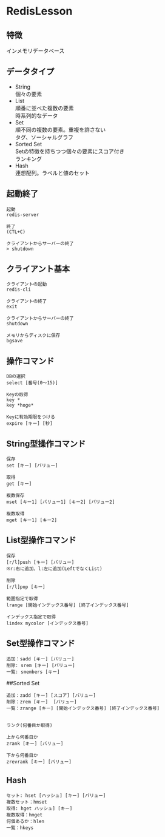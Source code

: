 # RedisLesson

## 特徴
インメモリデータベース

## データタイプ
* String  
個々の要素
* List  
順番に並べた複数の要素  
時系列的なデータ
* Set  
順不同の複数の要素。重複を許さない  
タグ、ソーシャルグラフ
* Sorted Set  
Setの特徴を持ちつつ個々の要素にスコア付き  
ランキング
* Hash  
連想配列。ラベルと値のセット


## 起動終了
```
起動
redis-server

終了
(CTL+C)

クライアントからサーバーの終了
> shutdown
```

## クライアント基本
```
クライアントの起動
redis-cli

クライアントの終了
exit

クライアントからサーバーの終了
shutdown

メモリからディスクに保存
bgsave
```

## 操作コマンド
```
DBの選択
select [番号(0〜15)]

Keyの取得
key *
key *hoge*

Keyに有効期限をつける
expire [キー] [秒]
```

## String型操作コマンド
```
保存
set [キー] [バリュー]

取得
get [キー]

複数保存
mset [キー1] [バリュー1] [キー2] [バリュー2]

複数取得
mget [キー1] [キー2]
```

## List型操作コマンド

```
保存
[r/l]push [キー] [バリュー]
※r:右に追加、l:左に追加(LeftでなくList)

削除
[r/l]pop [キー]

範囲指定で取得
lrange [開始インデックス番号] [終了インデックス番号]

インデックス指定で取得
lindex mycolor [インデックス番号]

```

## Set型操作コマンド
```
追加：sadd [キー] [バリュー]
削除: srem [キー] [バリュー]
一覧: smembers [キー]
```

##Sorted Set
```
追加：zadd [キー] [スコア] [バリュー]
削除：zrem [キー]  [バリュー]
一覧：zrange [キー] [開始インデックス番号] [終了インデックス番号]


ランク(何番目か取得)  

上から何番目か
zrank [キー] [バリュー]

下から何番目か
zrevrank [キー] [バリュー]
```

## Hash
```
セット: hset [ハッシュ] [キー] [バリュー] 
複数セット：hmset
取得: hget ハッシュ] [キー]
複数取得：hmget
何個あるか：hlen
一覧：hkeys
```

